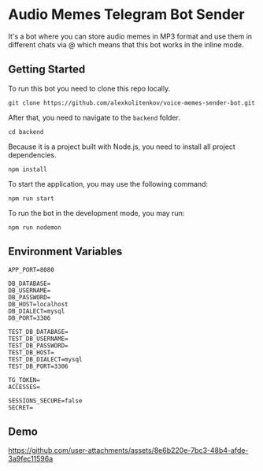 # Audio Memes Telegram Bot Sender

It's a bot where you can store audio memes in MP3 format and use them in different chats via @ which means that this bot works in the inline mode.

## Getting Started
To run this bot you need to clone this repo locally.

```shell
git clone https://github.com/alexkolitenkov/voice-memes-sender-bot.git
```

After that, you need to navigate to the ```backend``` folder.
```shell
cd backend
```

Because it is a project built with Node.js, you need to install all project dependencies.
```shell
npm install
```

To start the application, you may use the following command:
```shell
npm run start
```

To run the bot in the development mode, you may run:
```shell
npm run nodemon
```

## Environment Variables
```shell
APP_PORT=8080 

DB_DATABASE= 
DB_USERNAME= 
DB_PASSWORD= 
DB_HOST=localhost 
DB_DIALECT=mysql
DB_PORT=3306 

TEST_DB_DATABASE=
TEST_DB_USERNAME=
TEST_DB_PASSWORD=
TEST_DB_HOST=
TEST_DB_DIALECT=mysql
TEST_DB_PORT=3306

TG_TOKEN=
ACCESSES=

SESSIONS_SECURE=false
SECRET=
```

## Demo

https://github.com/user-attachments/assets/8e6b220e-7bc3-48b4-afde-3a9fec11596a

